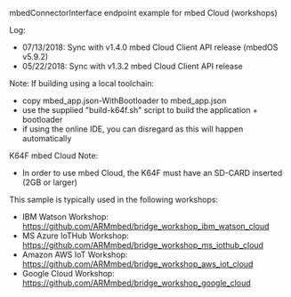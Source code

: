 mbedConnectorInterface endpoint example for mbed Cloud (workshops)

Log:
- 07/13/2018: Sync with v1.4.0 mbed Cloud Client API release (mbedOS v5.9.2)
- 05/22/2018: Sync with v1.3.2 mbed Cloud Client API release

Note: If building using a local toolchain:
- copy mbed_app.json-WithBootloader to mbed_app.json
- use the supplied "build-k64f.sh" script to build the application + bootloader
- if using the online IDE, you can disregard as this will happen automatically

K64F mbed Cloud Note:
- In order to use mbed Cloud, the K64F must have an SD-CARD inserted (2GB or larger)

This sample is typically used in the following workshops: 
- IBM Watson Workshop: https://github.com/ARMmbed/bridge_workshop_ibm_watson_cloud
- MS Azure IoTHub Workshop: https://github.com/ARMmbed/bridge_workshop_ms_iothub_cloud
- Amazon AWS IoT Workshop: https://github.com/ARMmbed/bridge_workshop_aws_iot_cloud
- Google Cloud Workshop: https://github.com/ARMmbed/bridge_workshop_google_cloud
